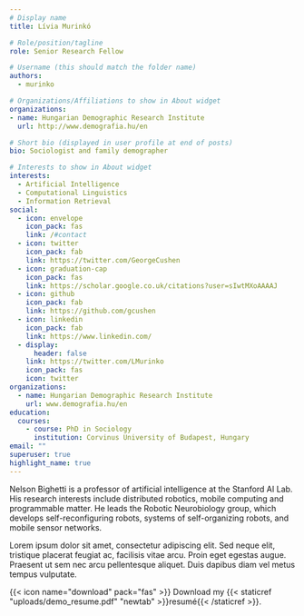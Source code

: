 ```yaml
---
# Display name
title: Lívia Murinkó

# Role/position/tagline
role: Senior Research Fellow

# Username (this should match the folder name)
authors:
  - murinko

# Organizations/Affiliations to show in About widget
organizations:
- name: Hungarian Demographic Research Institute
  url: http://www.demografia.hu/en

# Short bio (displayed in user profile at end of posts)
bio: Sociologist and family demographer

# Interests to show in About widget
interests:
  - Artificial Intelligence
  - Computational Linguistics
  - Information Retrieval
social:
  - icon: envelope
    icon_pack: fas
    link: /#contact
  - icon: twitter
    icon_pack: fab
    link: https://twitter.com/GeorgeCushen
  - icon: graduation-cap
    icon_pack: fas
    link: https://scholar.google.co.uk/citations?user=sIwtMXoAAAAJ
  - icon: github
    icon_pack: fab
    link: https://github.com/gcushen
  - icon: linkedin
    icon_pack: fab
    link: https://www.linkedin.com/
  - display:
      header: false
    link: https://twitter.com/LMurinko
    icon_pack: fas
    icon: twitter
organizations:
  - name: Hungarian Demographic Research Institute
    url: www.demografia.hu/en
education:
  courses:
    - course: PhD in Sociology
      institution: Corvinus University of Budapest, Hungary
email: ""
superuser: true
highlight_name: true
---
```


Nelson Bighetti is a professor of artificial intelligence at the Stanford AI Lab. His research interests include distributed robotics, mobile computing and programmable matter. He leads the Robotic Neurobiology group, which develops self-reconfiguring robots, systems of self-organizing robots, and mobile sensor networks.

Lorem ipsum dolor sit amet, consectetur adipiscing elit. Sed neque elit, tristique placerat feugiat ac, facilisis vitae arcu. Proin eget egestas augue. Praesent ut sem nec arcu pellentesque aliquet. Duis dapibus diam vel metus tempus vulputate.

{{< icon name="download" pack="fas" >}} Download my {{< staticref "uploads/demo_resume.pdf" "newtab" >}}resumé{{< /staticref >}}.
